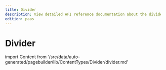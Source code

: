 ```yaml
---
title: Divider
description: View detailed API reference documentation about the divider content type of the Page Builder component for PWA Studio storefront projects.
edition: paas
---
```


# Divider

<!--
The reference doc content is generated automatically from the source code.
To update this section, update the doc blocks in the source code
-->

import Content from '/src/data/auto-generated/pagebuilder/lib/ContentTypes/Divider/divider.md'

<Content />
